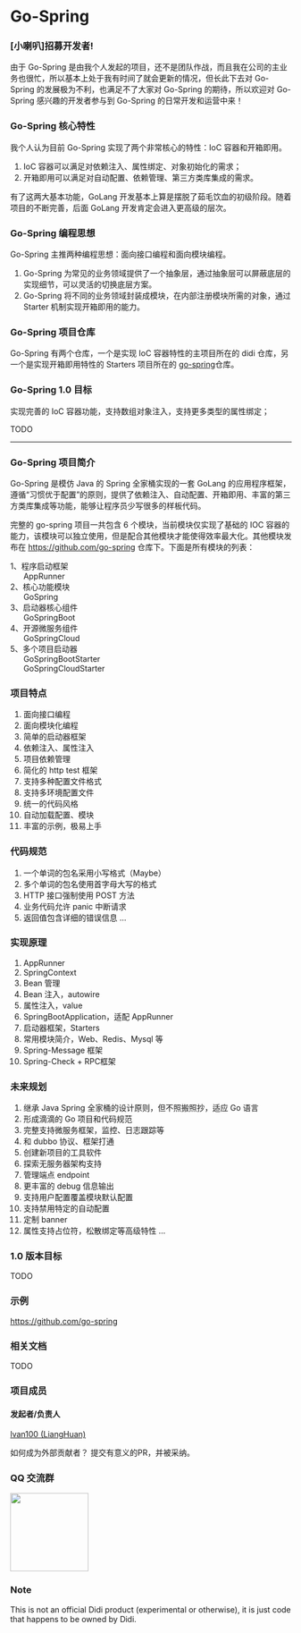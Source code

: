# Go-Spring

### [小喇叭]招募开发者!

由于 Go-Spring 是由我个人发起的项目，还不是团队作战，而且我在公司的主业务也很忙，所以基本上处于我有时间了就会更新的情况，但长此下去对 Go-Spring 的发展极为不利，也满足不了大家对 Go-Spring 的期待，所以欢迎对 Go-Spring 感兴趣的开发者参与到 Go-Spring 的日常开发和运营中来！

### Go-Spring 核心特性

我个人认为目前 Go-Spring 实现了两个非常核心的特性：IoC 容器和开箱即用。

1. IoC 容器可以满足对依赖注入、属性绑定、对象初始化的需求；
2. 开箱即用可以满足对自动配置、依赖管理、第三方类库集成的需求。

有了这两大基本功能，GoLang 开发基本上算是摆脱了茹毛饮血的初级阶段。随着项目的不断完善，后面 GoLang 开发肯定会进入更高级的层次。

### Go-Spring 编程思想

Go-Spring 主推两种编程思想：面向接口编程和面向模块编程。

1. Go-Spring 为常见的业务领域提供了一个抽象层，通过抽象层可以屏蔽底层的实现细节，可以灵活的切换底层方案。
2. Go-Spring 将不同的业务领域封装成模块，在内部注册模块所需的对象，通过 Starter 机制实现开箱即用的能力。

### Go-Spring 项目仓库

Go-Spring 有两个仓库，一个是实现 IoC 容器特性的主项目所在的 didi 仓库，另一个是实现开箱即用特性的 Starters 项目所在的 [go-spring](https://github.com/go-spring)仓库。

### Go-Spring 1.0 目标

实现完善的 IoC 容器功能，支持数组对象注入，支持更多类型的属性绑定；

TODO

****

### Go-Spring 项目简介

Go-Spring 是模仿 Java 的 Spring 全家桶实现的一套 GoLang 的应用程序框架，遵循“习惯优于配置”的原则，提供了依赖注入、自动配置、开箱即用、丰富的第三方类库集成等功能，能够让程序员少写很多的样板代码。

完整的 go-spring 项目一共包含 6 个模块，当前模块仅实现了基础的 IOC 容器的能力，该模块可以独立使用，但是配合其他模块才能使得效率最大化。其他模块发布在 https://github.com/go-spring 仓库下。下面是所有模块的列表：

1、程序启动框架  
&nbsp;&nbsp;&nbsp;&nbsp;&nbsp;&nbsp;AppRunner  
2、核心功能模块  
&nbsp;&nbsp;&nbsp;&nbsp;&nbsp;&nbsp;GoSpring  
3、启动器核心组件  
&nbsp;&nbsp;&nbsp;&nbsp;&nbsp;&nbsp;GoSpringBoot  
4、开源微服务组件  
&nbsp;&nbsp;&nbsp;&nbsp;&nbsp;&nbsp;GoSpringCloud  
5、多个项目启动器  
&nbsp;&nbsp;&nbsp;&nbsp;&nbsp;&nbsp;GoSpringBootStarter  
&nbsp;&nbsp;&nbsp;&nbsp;&nbsp;&nbsp;GoSpringCloudStarter  

### 项目特点

1. 面向接口编程
2. 面向模块化编程
3. 简单的启动器框架
4. 依赖注入、属性注入
5. 项目依赖管理
6. 简化的 http test 框架
7. 支持多种配置文件格式
8. 支持多环境配置文件
9. 统一的代码风格
10. 自动加载配置、模块
11. 丰富的示例，极易上手

### 代码规范

1. 一个单词的包名采用小写格式（Maybe）
2. 多个单词的包名使用首字母大写的格式
3. HTTP 接口强制使用 POST 方法
4. 业务代码允许 panic 中断请求
5. 返回值包含详细的错误信息 …

### 实现原理

1. AppRunner
2. SpringContext
3. Bean 管理
4. Bean 注入，autowire
5. 属性注入，value
6. SpringBootApplication，适配 AppRunner
7. 启动器框架，Starters
8. 常用模块简介，Web、Redis、Mysql 等
9. Spring-Message 框架
10. Spring-Check + RPC框架

### 未来规划

1. 继承 Java Spring 全家桶的设计原则，但不照搬照抄，适应 Go 语言
2. 形成滴滴的 Go 项目和代码规范
3. 完整支持微服务框架，监控、日志跟踪等
4. 和 dubbo 协议、框架打通
5. 创建新项目的工具软件
6. 探索无服务器架构支持
7. 管理端点 endpoint
8. 更丰富的 debug 信息输出
9. 支持用户配置覆盖模块默认配置
10. 支持禁用特定的自动配置
11. 定制 banner
12. 属性支持占位符，松散绑定等高级特性 …

### 1.0 版本目标

TODO

### 示例

https://github.com/go-spring

### 相关文档

TODO

### 项目成员

#### 发起者/负责人

[lvan100 (LiangHuan)](https://github.com/lvan100)

如何成为外部贡献者？ 提交有意义的PR，并被采纳。

### QQ 交流群

<img src="https://raw.githubusercontent.com/go-spring/go-spring-website/master/qq.png" width="140" height="*" />

### Note

This is not an official Didi product (experimental or otherwise), it is just code that happens to be owned by Didi.